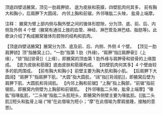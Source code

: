顶底四壁话腋窝，顶见一肋肩胛锁，
底为皮肤和筋膜，四壁肌肉何其多，
前有胸大和胸小，后肩胛下大圆阔，
内邻上胸和前锯，外邻喙肱二头矬，
肱骨上端摩。

注释：
腋窝为臂上部内侧与胸外壁之间的锥体形腔隙，分为顶、底、前、后、内侧及外侧 4 个壁（腋窝有通往上肢的血管、神经、淋巴管及淋巴结、脂肪等)。此歌诀介绍了构成腋窝锥体形腔隙的结构和肌肉。

【顶底四壁话腋窝】腋窝分为顶、底及前、后、内侧、外侧 4 个壁。
【顶见一肋肩胛锁】顶”指腋窝上口，“一肋”指第 1 肋（外缘)，“肩胛”指[[肩胛骨]]（上缘），“锁”指[[锁骨]]（上缘），即腋窝的顶由第 1 肋外缘与肩胛骨和锁骨的上缘围成。
【底为皮肤和筋膜】底由皮肤和筋膜构成。
【四壁肌肉何其多】4 个壁由较多的肌肉围成。
【前有胸大和胸小】前壁主要为胸大肌和胸小肌。
【后肩胛下大圆阔】“肩胛下”指肩胛下肌，“大圆”指大圆肌，“阔”指[[背阔肌]]，即腋窝后壁为肩胛下肌、大圆肌和背阔肌。
【内邻上胸和前锯】“上胸”指上胸部，“前锯”指前锯肌，即腋窝内侧壁为上胸部和前锯肌。
【外邻喙肱二头矬，肱骨上端摩】“喙肱”指喙肱肌，“二头矬”指肱二头肌短头，即腋窝外侧壁主要为喙肱肌、[[肱二头肌]]短头和肱骨上端 (“矬”在此借喻为短小；“摩”在此借喻为摩肩接踵，接触的意思)。

